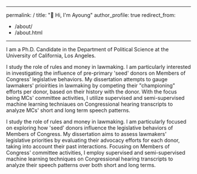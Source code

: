 ---
permalink: /
title: "👋 Hi, I'm Ayoung"
author_profile: true
redirect_from: 
  - /about/
  - /about.html
--------

I am a Ph.D. Candidate in the Department of Political Science at the University of California, Los Angeles. 

I study the role of rules and money in lawmaking. I am particularly interested in investigating the influence of pre-primary 'seed' donors on Members of Congress' legislative behaviors. My dissertation attempts to gauge lawmakers' prioirities in lawmaking by competing their "championing" efforts per donor, based on their history with the donor. With the focus being MCs' committee activities, I utilize supervised and semi-supervised machine learning techniaues on Congressional hearing transcripts to analyze MCs' short and long term speech patterns.

I study the role of rules and money in lawmaking. I am particularly focused on exploring how 'seed' donors influence the legislative behaviors of Members of Congress. My dissertation aims to assess lawmakers' legislative priorities by evaluating their advocacy efforts for each donor, taking into account their past interactions. Focusing on Members of Congress' committee activities, I employ supervised and semi-supervised machine learning techniques on Congressional hearing transcripts to analyze their speech patterns over both short and long terms.
